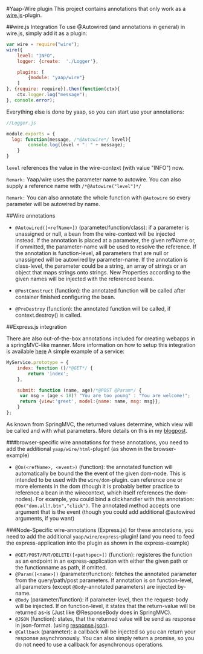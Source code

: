#Yaap-Wire plugin
This project contains annotations that only work as a [wire.js](https://github.com/cujojs/wire)-plugin.


##wire.js Integration
To use @Autowired (and annotations in general) in wire.js, simply add it as a plugin:
```js
var wire = require("wire");
wire({
	level: "INFO",
	logger: {create:  './Logger'},

	plugins: [
		{module: "yaap/wire"}
	]
}, {require: require}).then(function(ctx){
	ctx.logger.log("message");
}, console.error);
```
Everything else is done by yaap, so you can start use your annotations:

```js
//Logger.js

module.exports = {
  log: function(message, /*@Autowire*/ level){
		console.log(level + ": " + message);
	}
}
```
`level` references the value in the wire-context (with value "INFO") now.

`Remark:` Yaap/wire uses the parameter name to autowire. You can also supply a reference name with `/*@Autowire("level")*/`

`Remark:` You can also annotate the whole function with `@Autowire` so every parameter will be autowired by name.



##Wire annotations

* `@Autowired([<refName>])` (parameter/function/class): if a parameter is unassigned or null, a bean from the wire-context will be injected instead.
		If the annotation is placed at a parameter, the given refName or, if ommitted, the parameter-name will be used to resolve the reference.
		If the annotation is function-level, all parameters that are null or unassigned will be autowired by parameter-name.
		If the annotation is class-level, the parameter could be a string, an array of strings or an object that maps strings onto strings. New Properties according to the given names will be injected with the referenced beans.

* `@PostConstruct` (function): the annotated function will be called after container finished configuring the bean.

* `@PreDestroy` (function): the annotated function will be called, if context.destroy() is called.


##Express.js integration

There are also out-of-the-box annotations included for creating webapps in a springMVC-like manner.
More information on how to setup this integration is available [here](docs/express.md)
A simple example of a service:

```js
MyService.prototype = {
    index: function ()/*@GET*/ {
		return 'index';
    },

    submit: function (name, age)/*@POST @Param*/ {
     var msg = (age < 18)? "You are too young" : "You are welcome!";
	 return {view:'greet', model:{name: name, msg: msg}};
    }
};
```
As known from SpringMVC, the returned values determine, which view will be called and with what parameters.
More details on this in my [blogpost](http://cubiccow.blogspot.com/2013/02/autowire-for-javascript.html).


###browser-specific wire annotations
for these annotations, you need to add the additional `yaap/wire/html`-plugin! (as shown in the browser-example)

* `@On(<refName>, <event>)` (function): the annotated function will automatically be bound the the event of the given dom-node.
	This is intended to be used with the `wire/dom`-plugin. <refName> can reference one or more elements in the dom (though
	it is probably better practice to reference a bean in the wirecontext, which itself references the dom-nodes).
	For example, you could bind a clickhandler with this annotation: `@On("dom.all!.btn","click")`.
	The annotated method accepts one argument that is the event (though you could add additional @autowired arguments, if you want)

###Node-Specific wire-annotations (Express.js)
for these annotations, you need to add the additional `yaap/wire/express`-plugin! (and you need to feed the express-application into the plugin as shown in the express-example)

* `@GET/POST/PUT/DELETE([<pathspec>])` (function): registeres the function as an endpoint in an express-application with either the given path
	or the functionname as path, if omitted.
* `@Param([<name>])` (parameter/function): fetches the annotated parameter from the query/path/post parameters.
	If annotation is on function-level, all parameters (except `@Body`-annotated parameters) are injected by-name.
* `@Body` (parameter/function): if parameter-level, then the request-body will be injected. If on function-level,
	it states that the return-value will be returned as-is (Just like @ResponseBody does in SpringMVC).
* `@JSON` (function): states, that the returned value will be send as response in json-format. (using [response.json](http://expressjs.com/api.html#res.json)).
* `@Callback` (parameter): a callback will be injected so you can return your response asynchronously. You can also simply return a promise, so you do not need to use a callback for asynchronous operations.
